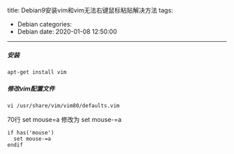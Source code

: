 title: Debian9安装vim和vim无法右键鼠标粘贴解决方法
tags:
  - Debian
categories:
  - Debian
date: 2020-01-08 12:50:00
---


##### 安装
```
apt-get install vim
```
##### 修改vim配置文件
```
vi /usr/share/vim/vim80/defaults.vim
```

70行 set mouse=a 修改为 set mouse-=a

```
if has('mouse')
  set mouse-=a
endif
```



